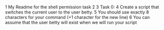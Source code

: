   1 My Readme for the shell permission task
  2
  3 Task 0:
  4         Create a script that switches the current user to the user betty.
  5         You should use exactly 8 characters for your command (+1 character for the new line)
  6         You can assume that the user betty will exist when we will run your script
 

